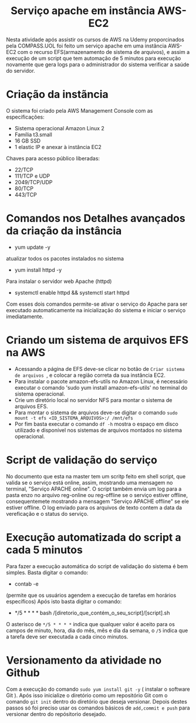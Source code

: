 <h1 align="center">Serviço apache em instância AWS-EC2 </h1> 
Nesta atividade após assistir os cursos de AWS na Udemy proporcinados pela COMPASS.UOL foi feito um serviço apache em uma instância AWS-EC2 com o recurso EFS(armazenamento de sistema de arquivos), e assim a execução de um script que tem automação de 5 minutos para execução novamente que gera logs para o administrador do sistema verificar a saúde do servidor.

# Criação da instãncia
O sistema foi criado pela AWS Management Console com as especificações:
- Sistema operacional Amazon Linux 2
- Família t3.small
- 16 GB SSD
- 1 elastic IP e anexar à instância EC2

Chaves para acesso público liberadas:
- 22/TCP
- 111/TCP e UDP
- 2049/TCP/UDP
- 80/TCP
- 443/TCP

# Comandos nos Detalhes avançados da criação da instância
- yum update -y

atualizar todos os pacotes instalados no sistema
- yum install httpd -y

Para instalar o servidor web Apache (httpd)
- systemctl enable httpd && systemctl start httpd

Com esses dois comandos permite-se ativar o serviço do Apache para ser executado automaticamente na inicialização do sistema e iniciar o serviço imediatamente. 

# Criando um sistema de arquivos EFS na AWS
- Acessando a página de EFS deve-se clicar no botão de `Criar sistema de arquivos `, e colocar a região correta da sua instância EC2.
- Para instalar o pacote amazon-efs-utils no Amazon Linux, é necessário executar o comando 'sudo yum install amazon-efs-utils' no terminal do sistema operacional.
- Crie um diretório local no servidor NFS para montar o sistema de arquivos EFS.
- Para montar o sistema de arquivos deve-se digitar o comando `sudo mount -t efs <ID_SISTEMA_ARQUIVOS>:/ /mnt/efs`
- Por fim basta executar o comando ` df -h ` mostra o espaço em disco utilizado e disponível nos sistemas de arquivos montados no sistema operacional.

# Script de validação do serviço
No documento que esta na master tem um scritp feito em shell script, que valida se o serviço está online, assim, mostrando uma mensagem no terminal, "Serviço APACHE online". O script também envia um log para a pasta enzo no arquivo reg-online ou reg-offline se o serviço estiver offline, consequentemete mostrando a mensagem "Serviço APACHE offline" se ele estiver offline. O log enviado para os arquivos de texto contem a data da vereficação e o status do serviço.

# Execução automatizada do script a cada 5 minutos
Para fazer a execução automática do script de validação do sistema é bem simples. Basta digitar o comando:
- contab -e

(permite que os usuários agendem a execução de tarefas em horários específicos)
Após isto basta digitar o comando:
- */5 * * * * bash /[diretorio_que_contém_o_seu_script]/[script].sh

O asterisco de `*/5 * * * *` indica que qualquer valor é aceito para os campos de minuto, hora, dia do mês, mês e dia da semana,
o `/5` indica que a tarefa deve ser executada a cada cinco minutos.

# Versionamento da atividade no Github
Com a execução do comando `sudo yum install git -y` ( instalar o software Git ).
Após isso inicialize o diretório como um repositório Git com o comando `git init` dentro do diretório que deseja versionar.
Depois destes passos só foi preciso usar os comandos básicos de `add,commit e push` para versionar dentro do repósitorio desejado.




